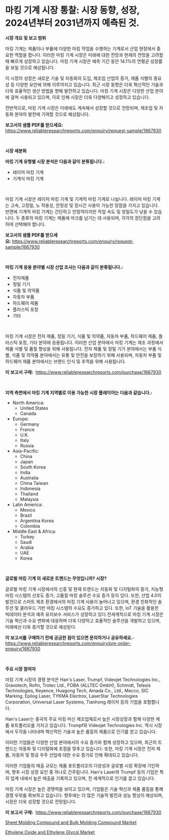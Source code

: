 <p><h1>마킹 기계 시장 통찰: 시장 동향, 성장, 2024년부터 2031년까지 예측된 것.</h1></p><p><strong>시장 개요 및 보고 범위</strong></p>
<p><p>마킹 기계는 제품이나 부품에 다양한 마킹 작업을 수행하는 기계로서 산업 현장에서 중요한 역할을 합니다. 이러한 마킹 기계 시장은 미래에 대한 전망과 현재의 전망을 고려할 때 빠르게 성장하고 있습니다. 마킹 기계 시장은 예측 기간 동안 14.1%의 연평균 성장률을 보일 것으로 예상됩니다.</p><p>이 시장의 성장은 새로운 기술 및 자동화의 도입, 제조업 산업의 증가, 제품 식별의 중요성 등 다양한 요인에 의해 이루어지고 있습니다. 최근 시장 동향은 더욱 혁신적인 기술과 더욱 효율적인 생산 방법을 향해 발전하고 있습니다. 마킹 기계 시장은 다양한 산업 분야에 걸쳐 사용되고 있으며, 이로 인해 시장은 더욱 다양해지고 성장하고 있습니다.</p><p>전반적으로, 마킹 기계 시장은 미래에도 계속해서 성장할 것으로 전망되며, 제조업 및 자동화 분야의 발전에 기여할 것으로 예상됩니다.</p></p>
<p><strong>보고서의 샘플 PDF를 받으세요:</strong> <a href="https://www.reliableresearchreports.com/enquiry/request-sample/1667930">https://www.reliableresearchreports.com/enquiry/request-sample/1667930</a></p>
<p>&nbsp;</p>
<p><strong>시장 세분화</strong></p>
<p><strong>마킹 기계 유형별 시장 분석은 다음과 같이 분류됩니다.:</strong></p>
<p><ul><li>레이저 마킹 기계</li><li>기계식 마킹 기계</li></ul></p>
<p>&nbsp;</p>
<p><p>마킹 기계 시장은 레이저 마킹 기계 및 기계적 마킹 기계로 나뉩니다. 레이저 마킹 기계는 고속, 고정밀, 노 작용성, 안정성 및 장시간 사용이 가능한 장점을 가지고 있습니다. 반면에 기계적 마킹 기계는 간단하고 안정적이지만 작업 속도 및 정밀도가 낮을 수 있습니다. 두 종류의 마킹 기계는 제품에 마크를 남기는 데 사용되며, 각각의 장단점을 고려하여 선택해야 합니다.</p></p>
<p><strong>보고서의 샘플 PDF를 받으세요:</strong>&nbsp;<a href="https://www.reliableresearchreports.com/enquiry/request-sample/1667930">https://www.reliableresearchreports.com/enquiry/request-sample/1667930</a></p>
<p>&nbsp;</p>
<p><strong> 마킹 기계 응용 분야별 시장 산업 조사는 다음과 같이 분류됩니다.:</strong></p>
<p><ul><li>전자제품</li><li>정밀 기기</li><li>식품 및 의약품</li><li>자동차 부품</li><li>하드웨어 제품</li><li>플라스틱 포장</li><li>기타</li></ul></p>
<p>&nbsp;</p>
<p><p>마킹 기계 시장은 전자 제품, 정밀 기기, 식품 및 의약품, 자동차 부품, 하드웨어 제품, 플라스틱 포장, 기타 분야에 응용됩니다. 이러한 산업 분야에서 마킹 기계는 제조 과정에서 제품 식별 및 품질 향상을 위해 사용됩니다. 전자 제품 및 정밀 기기 분야에서는 부품 식별, 식품 및 의약품 분야에서는 유통 및 안전을 보장하기 위해 사용되며, 자동차 부품 및 하드웨어 제품 분야에서는 브랜드 인식 및 추적을 위해 사용됩니다.</p></p>
<p><strong>이 보고서 구매:</strong>&nbsp; <a href="https://www.reliableresearchreports.com/purchase/1667930">https://www.reliableresearchreports.com/purchase/1667930</a></p>
<p>&nbsp;</p>
<p><strong>지역 측면에서 마킹 기계 지역별로 이용 가능한 시장 플레이어는 다음과 같습니다.:</strong></p>
<p><ul>
    <li>
        North America:
        <ul>
            <li>United States</li>
            <li>Canada</li>
        </ul>
    </li>
    <li>
        Europe:
        <ul>
            <li>Germany</li>
            <li>France</li>
            <li>U.K.</li>
            <li>Italy</li>
            <li>Russia</li>
        </ul>
    </li>
    <li>
        Asia-Pacific:
        <ul>
            <li>China</li>
            <li>Japan</li>
            <li>South Korea</li>
            <li>India</li>
            <li>Australia</li>
            <li>China Taiwan</li>
            <li>Indonesia</li>
            <li>Thailand</li>
            <li>Malaysia</li>
        </ul>
    </li>
    <li>
        Latin America:
        <ul>
            <li>Mexico</li>
            <li>Brazil</li>
            <li>Argentina Korea</li>
            <li>Colombia</li>
        </ul>
    </li>
    <li>
        Middle East & Africa:
        <ul>
            <li>Turkey</li>
            <li>Saudi</li>
            <li>Arabia</li>
            <li>UAE</li>
            <li>Korea</li>
        </ul>
    </li>
    </ul></p>
<p>&nbsp;</p>
<p><strong>글로벌 마킹 기계 의 새로운 트렌드는 무엇입니까? 시장?</strong></p>
<p><p>글로벌 마킹 기계 시장에서의 신흥 및 현재 트렌드는 자동화 및 디지털화의 증가, 지능형 마킹 시스템의 선호도 증가, 고품질 마킹 솔루션 수요 증가 등이 있다. 또한, 산업 4.0의 발전으로 스마트 제조 환경에서의 마킹 기계 사용이 늘어나고 있으며, 환경 친화적인 솔루션 및 클라우드 기반 마킹 시스템의 수요도 증가하고 있다. 또한, IoT 기술을 활용한 빅데이터 분석과 예측 유지보수 서비스가 성장하고 있다.전세계적으로 마킹 기계 시장은 기술 혁신과 수요 변화에 대응하며 더욱 다양하고 효율적인 솔루션을 개발하고 있으며, 미래에선 더욱 증가할 것으로 예상된다.</p></p>
<p><strong>이 보고서를 구매하기 전에 궁금한 점이 있으면 문의하거나 공유하세요.</strong>- <a href="https://www.reliableresearchreports.com/enquiry/pre-order-enquiry/1667930">https://www.reliableresearchreports.com/enquiry/pre-order-enquiry/1667930</a></p>
<p>&nbsp;</p>
<p><strong>주요 시장 참여자</strong></p>
<p><p>마킹 기계 시장의 경쟁 분석은 Han's Laser, Trumpf, Videojet Technologies Inc., Gravotech, Rofin, Trotec Ltd., FOBA (ALLTEC GmbH), Schmidt, Telesis Technologies, Keyence, Huagong Tech, Amada Co., Ltd., Mecco, SIC Marking, Epilog Laser, TYKMA Electrox, LaserStar Technologies Corporation, Universal Laser Systems, Tianhong 레이저 등의 기업을 포함합니다. </p><p>Han's Laser는 중국의 주요 마킹 머신 제조업체로서 높은 시장성장과 함께 다양한 제품 포트폴리오를 가지고 있습니다. Trumpf와 Videojet Technologies Inc. 역시 시장에서 두각을 나타내며 혁신적인 기술과 높은 품질의 제품으로 인기를 얻고 있습니다.</p><p>이러한 기업들은 다양한 산업 분야에서의 수요 증가와 함께 성장하고 있으며, 최근의 트렌드는 자동화 및 디지털화에 초점을 맞추고 있습니다. 또한, 마킹 기계 시장은 전자 제품, 자동차 및 항공 우주 산업에 대한 수요 증가로 인해 확대되고 있습니다.</p><p>이러한 기업들의 매출 규모는 제품 포트폴리오의 다양성과 글로벌 시장 확장에 기인하며, 향후 시장 성장 요인 중 하나로 간주됩니다. Han's Laser와 Trumpf 등의 기업은 특히 업계 내에서 높은 매출을 기록하고 있으며, 전 세계적으로 인기를 끌고 있습니다.</p><p>마킹 기계 시장은 높은 경쟁력을 보이고 있으며, 기업들은 기술 혁신과 제품 품질을 통해 경쟁 우위를 확보하고 있습니다. 향후에는 더 많은 기술적 발전과 성능 향상이 예상되며, 시장은 더욱 성장할 것으로 전망됩니다.</p></p>
<p><strong>이 보고서 구매:</strong>&nbsp;&nbsp;<a href="https://www.reliableresearchreports.com/purchase/1667930">https://www.reliableresearchreports.com/purchase/1667930</a></p>
<p><p><a href="https://changeable-paste-463.notion.site/Sheet-Molding-Compound-and-Bulk-Molding-Compound-Market-Offer-Valuable-Insights-into-Market-Size-Ma-3f5edcda6d214766900eb74b366975c7">Sheet Molding Compound and Bulk Molding Compound Market</a></p><p><a href="https://fuschia-pecorino-a6d.notion.site/Ethylene-Oxide-and-Ethylene-Glycol-Market-Size-and-Examines-its-Market-Scope-with-a-Primary-Focus--006465171cb648cea25bd97ecab9e99c">Ethylene Oxide and Ethylene Glycol Market</a></p></p>

